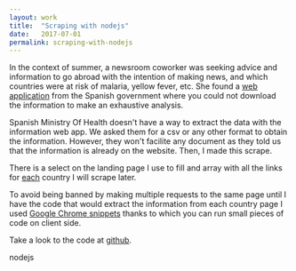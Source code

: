 ```yaml
---
layout: work
title:  "Scraping with nodejs"
date:   2017-07-01
permalink: scraping-with-nodejs
---
```

<div class="row">
  <div class="col-md-9">
    <p>
      In the context of summer, a newsroom coworker was seeking advice and information to go abroad with the intention of making news, and which countries were at risk of malaria, yellow fever, etc. She found a <a href="http://www.msssi.gob.es/profesionales/saludPaises.do">web application</a> from the Spanish government where you could not download the information to make an exhaustive analysis.
    </p>
    <p>
      Spanish Ministry Of Health doesn't have a way to extract the data with the information web app. We asked them for a csv or any other format to obtain the information. However, they won't facilite any document as they told us that the information is already on the website. Then, I made this scrape.
    </p>
    <p>
      There is a select on the landing page I use to fill and array with all the links for <a href="http://www.msssi.gob.es/profesionales/saludPaises.do?metodo=verDetallePais&pais=37">each</a> country I will scrape later.
    </p>
    <p>
      To avoid being banned by making multiple requests to the same page until I have the code that would extract the information from each country page I used <a href="https://developers.google.com/web/tools/chrome-devtools/snippets?hl=en">Google Chrome snippets</a> thanks to which you can run small pieces of code on client side.
    </p>
    <p>
      Take a look to the code at <a href="https://github.com/LuisSevillano/scrape-vaccines/">github</a>.
    </p>
    <p class="pills">
      <span class="tool pill">nodejs</span>
    </p>
  </div>
</div>

